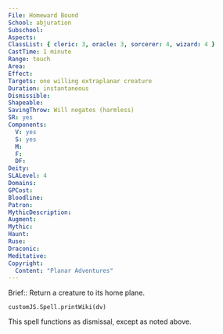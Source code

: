 ```yaml
---
File: Homeward Bound
School: abjuration
Subschool: 
Aspects: 
ClassList: { cleric: 3, oracle: 3, sorcerer: 4, wizard: 4 }
CastTime: 1 minute
Range: touch
Area: 
Effect: 
Targets: one willing extraplanar creature
Duration: instantaneous
Dismissible: 
Shapeable: 
SavingThrow: Will negates (harmless)
SR: yes
Components:
  V: yes
  S: yes
  M: 
  F: 
  DF: 
Deity: 
SLALevel: 4
Domains: 
GPCost: 
Bloodline: 
Patron: 
MythicDescription: 
Augment: 
Mythic: 
Haunt: 
Ruse: 
Draconic: 
Meditative: 
Copyright:
  Content: "Planar Adventures"
---
```

Brief:: Return a creature to its home plane.

```dataviewjs
customJS.Spell.printWiki(dv)
```

This spell functions as dismissal, except as noted above.
